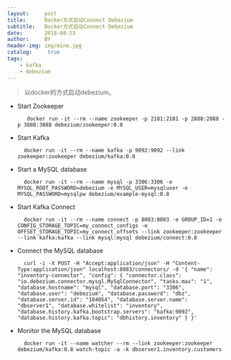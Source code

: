 ```yaml
---
layout:     post
title:      Docker方式启动Connect Debezium
subtitle:   Docker方式启动Connect Debezium
date:       2018-08-23
author:     BY
header-img: img/mine.jpg
catalog: 	 true
tags:
    - kafka
    - debezium
---
```


> 以docker的方式启动debezium。

* Start Zookeeper

         docker run -it --rm --name zookeeper -p 2181:2181 -p 2888:2888 -p 3888:3888 debezium/zookeeper:0.8

* Start Kafka

        docker run -it --rm --name kafka -p 9092:9092 --link zookeeper:zookeeper debezium/kafka:0.8

* Start a MySQL database

        docker run -it --rm --name mysql -p 3306:3306 -e MYSQL_ROOT_PASSWORD=debezium -e MYSQL_USER=mysqluser -e MYSQL_PASSWORD=mysqlpw debezium/example-mysql:0.8

* Start Kafka Connect

        docker run -it --rm --name connect -p 8083:8083 -e GROUP_ID=1 -e CONFIG_STORAGE_TOPIC=my_connect_configs -e OFFSET_STORAGE_TOPIC=my_connect_offsets --link zookeeper:zookeeper --link kafka:kafka --link mysql:mysql debezium/connect:0.8

* Connect the MySQL database

        curl -i -X POST -H "Accept:application/json" -H "Content-Type:application/json" localhost:8083/connectors/ -d '{ "name": "inventory-connector", "config": { "connector.class": "io.debezium.connector.mysql.MySqlConnector", "tasks.max": "1", "database.hostname": "mysql", "database.port": "3306", "database.user": "debezium", "database.password": "dbz", "database.server.id": "184054", "database.server.name": "dbserver1", "database.whitelist": "inventory", "database.history.kafka.bootstrap.servers": "kafka:9092", "database.history.kafka.topic": "dbhistory.inventory" } }'

* Monitor the MySQL database

        docker run -it --name watcher --rm --link zookeeper:zookeeper debezium/kafka:0.8 watch-topic -a -k dbserver1.inventory.customers



